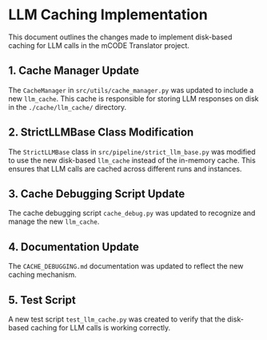 # LLM Caching Implementation

This document outlines the changes made to implement disk-based caching for LLM calls in the mCODE Translator project.

## 1. Cache Manager Update

The `CacheManager` in `src/utils/cache_manager.py` was updated to include a new `llm_cache`. This cache is responsible for storing LLM responses on disk in the `./cache/llm_cache/` directory.

## 2. StrictLLMBase Class Modification

The `StrictLLMBase` class in `src/pipeline/strict_llm_base.py` was modified to use the new disk-based `llm_cache` instead of the in-memory cache. This ensures that LLM calls are cached across different runs and instances.

## 3. Cache Debugging Script Update

The cache debugging script `cache_debug.py` was updated to recognize and manage the new `llm_cache`.

## 4. Documentation Update

The `CACHE_DEBUGGING.md` documentation was updated to reflect the new caching mechanism.

## 5. Test Script

A new test script `test_llm_cache.py` was created to verify that the disk-based caching for LLM calls is working correctly.